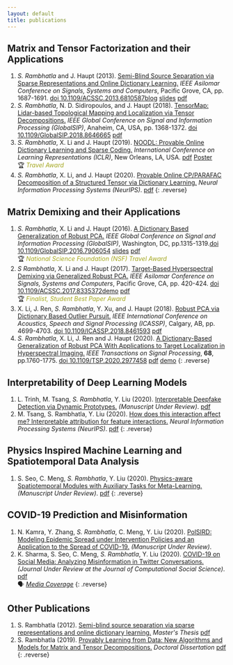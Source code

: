 ```yaml
---
layout: default
title: publications
---
```


<!--Converted from existing html with https://www.browserling.com/tools/html-to-markdown-->
## Matrix and Tensor Factorization and their Applications
1. *S. Rambhatla* and J. Haupt (2013). [Semi-Blind Source Separation via Sparse Representations and Online Dictionary Learning.](https://ieeexplore.ieee.org/document/6810587) _IEEE Asilomar Conference on Signals, Systems and Computers_, Pacific Grove, CA, pp. 1687-1691. [doi <nobr>10.1109/ACSSC.2013.6810587</nobr>](https://doi.org/10.1109/ACSSC.2013.6810587)[blog](./blog/2016/11/15/SBMCA.html) [slides](./docs/PresentationThesisPDF.pdf) [pdf](https://arxiv.org/abs/1212.0451)
2. *S. Rambhatla*, N. D. Sidiropoulos, and J. Haupt (2018). [TensorMap: Lidar-based Topological Mapping and Localization via Tensor Decompositions.](https://ieeexplore.ieee.org/document/8646665) _IEEE Global Conference on Signal and Information Processing (GlobalSIP)_, Anaheim, CA, USA, pp. 1368-1372. [doi <nobr>10.1109/GlobalSIP.2018.8646665</nobr>](https://doi.org/10.1109/GlobalSIP.2018.8646665) [pdf](https://arxiv.org/abs/1902.10226)
3. *S. Rambhatla*, X. Li and J. Haupt (2019). [NOODL: Provable Online Dictionary Learning and Sparse Coding.](https://openreview.net/forum?id=HJeu43ActQ&noteId=ByxrhUoBe4) _International Conference on Learning Representations (ICLR)_, New Orleans, LA, USA. [pdf](https://openreview.net/pdf?id=HJeu43ActQ) [Poster](https://s3.amazonaws.com/postersession.ai/560f7712-6163-4697-b1e2-7064c0654eb3.pdf)<br>
  &#127942; <em style="color:#A4A71E;"> Travel Award </em>
4. *S. Rambhatla*, X. Li, and J. Haupt (2020). [Provable Online CP/PARAFAC Decomposition of a Structured Tensor via Dictionary Learning.](https://arxiv.org/abs/2006.16442) _Neural Information Processing Systems (NeurIPS)_. [pdf](https://arxiv.org/pdf/2006.16442.pdf)
{: .reverse} 


## Matrix Demixing and their Applications
1. *S. Rambhatla*, X. Li and J. Haupt (2016). [A Dictionary Based Generalization of Robust PCA.](https://ieeexplore.ieee.org/document/7906054) _IEEE Global Conference on Signal and Information Processing (GlobalSIP)_, Washington, DC, pp.1315-1319.[doi <nobr>10.1109/GlobalSIP.2016.7906054</nobr>](https://doi.org/10.1109/GlobalSIP.2016.7906054) [slides](/docs/Dictionary_based_generalization_of_robust_PCA_Sirisha_R.pdf) [pdf](https://arxiv.org/abs/1902.08171) <br>
  &#127942; <em style="color:#A4A71E;"> National Science Foundation (NSF) Travel Award </em>
2. *S Rambhatla*, X. Li and J. Haupt (2017). [Target-Based Hyperspectral Demixing via Generalized Robust PCA.](https://ieeexplore.ieee.org/document/8335372) _IEEE Asilomar Conference on Signals, Systems and Computers_, Pacific Grove, CA, pp. 420-424. [doi <nobr>10.1109/ACSSC.2017.8335372</nobr>](https://doi.org/10.1109/ACSSC.2017.8335372)[demo](./blog/2017/05/11/HyperSpectral.html) [pdf](https://arxiv.org/abs/1902.11111)<br>
  &#127942; <em style="color:#A4A71E;"> Finalist, Student Best Paper Award </em>
3. X. Li, J. Ren, *S. Rambhatla*, Y. Xu, and J. Haupt (2018). [Robust PCA via Dictionary Based Outlier Pursuit.](https://ieeexplore.ieee.org/document/8461593) _IEEE International Conference on Acoustics, Speech and Signal Processing (ICASSP)_, Calgary, AB, pp. 4699-4703. [doi <nobr>10.1109/ICASSP.2018.8461593</nobr>](https://doi.org/10.1109/ICASSP.2018.8461593) [pdf](docs/papers/Robust_PCA_via_Dictionary_Based_Outlier_Pursuit.pdf)
4. *S. Rambhatla*, X. Li, J. Ren and J. Haupt (2020). [A Dictionary-Based Generalization of Robust PCA With Applications to Target Localization in Hyperspectral Imaging.](https://ieeexplore.ieee.org/abstract/document/9019651) _IEEE Transactions on Signal Processing_, **68**, pp.1760-1775. [doi <nobr>10.1109/TSP.2020.2977458</nobr>](https://doi.org/10.1109/TSP.2020.2977458) [pdf](https://arxiv.org/abs/1902.08304) [demo](./blog/2017/05/11/HyperSpectral.html)
{: .reverse} 


## Interpretability of Deep Learning Models
1. L. Trinh, M. Tsang, *S. Rambhatla*, Y. Liu (2020). [Interpretable Deepfake Detection via Dynamic Prototypes.](https://arxiv.org/abs/2006.15473) _(Manuscript Under Review)_. [pdf](https://arxiv.org/pdf/2006.15473.pdf)
2.  M. Tsang, S. Rambhatla, Y. Liu (2020). [How does this interaction affect me? Interpretable attribution for feature interactions.](https://arxiv.org/abs/2006.10965) _Neural Information Processing Systems (NeurIPS)_. [pdf](https://arxiv.org/pdf/2006.10965.pdf)
{: .reverse}

## Physics Inspired Machine Learning and Spatiotemporal Data Analysis
1. S. Seo, C. Meng, *S. Rambhatla*, Y. Liu (2020). [Physics-aware Spatiotemporal Modules with Auxiliary Tasks for Meta-Learning.](https://arxiv.org/abs/2006.08831) _(Manuscript Under Review)_. [pdf](https://arxiv.org/pdf/2006.08831.pdf)
{: .reverse}

## COVID-19 Prediction and Misinformation
1. N. Kamra, Y. Zhang, *S. Rambhatla*, C. Meng, Y. Liu (2020). [PolSIRD: Modeling Epidemic Spread under Intervention Policies and an Application to the Spread of COVID-19.](https://sirisharambhatla.com/publications.html) _(Manuscript Under Review)_.
2.  K. Sharma, S. Seo, C. Meng, *S. Rambhatla*, Y. Liu (2020). [COVID-19 on Social Media: Analyzing Misinformation in Twitter Conversations.](https://arxiv.org/abs/2003.12309) _(Journal Under Review at the Journal of Computational Social Science)_. [pdf](https://arxiv.org/pdf/2003.12309.pdf) <br>
  &#128483; <em style="color:#A4A71E;"> [Media Coverage](https://viterbischool.usc.edu/news/2020/03/usc-researchers-analyze-coronavirus-misinformation-on-twitter/) </em>
{: .reverse}

## Other Publications
1. S. Rambhatla (2012). [Semi-blind source separation via sparse representations and online dictionary learning.](http://hdl.handle.net/11299/143883) _Master's Thesis_ [pdf](./docs/Sirisha_Rambhatla_Masters_Thesis.pdf)
2. S. Rambhatla (2019). [Provably Learning from Data: New Algorithms and Models for Matrix and Tensor Decompositions.](./docs/PhD_thesis_Sirisha_Rambhatla.pdf) _Doctoral Dissertation_ [pdf](./docs/PhD_thesis_Sirisha_Rambhatla.pdf)
{: .reverse}
<!--
1. S. Rambhatla and J. Haupt (2013). [Semi-Blind Source Separation via Sparse Representations and Online Dictionary Learning.](https://ieeexplore.ieee.org/document/6810587) _IEEE Asilomar Conference on Signals, Systems and Computers_, Pacific Grove, CA, pp. 1687-1691. [doi <nobr>10.1109/ACSSC.2013.6810587</nobr>](https://doi.org/10.1109/ACSSC.2013.6810587)[blog](./blog/2016/11/15/SBMCA.html) [slides](./docs/PresentationThesisPDF.pdf) [pdf](https://arxiv.org/abs/1212.0451)
2. S. Rambhatla, X. Li and J. Haupt (2016). [A Dictionary Based Generalization of Robust PCA.](https://ieeexplore.ieee.org/document/7906054) _IEEE Global Conference on Signal and Information Processing (GlobalSIP)_, Washington, DC, pp.1315-1319.[doi <nobr>10.1109/GlobalSIP.2016.7906054</nobr>](https://doi.org/10.1109/GlobalSIP.2016.7906054) [slides](/docs/Dictionary_based_generalization_of_robust_PCA_Sirisha_R.pdf) [pdf](https://arxiv.org/abs/1902.08171) <br>
  &#127942; <em style="color:#AAA;"> National Science Foundation (NSF) Travel Award </em>
3. S Rambhatla, X. Li and J. Haupt (2017). [Target-Based Hyperspectral Demixing via Generalized Robust PCA.](https://ieeexplore.ieee.org/document/8335372) _IEEE Asilomar Conference on Signals, Systems and Computers_, Pacific Grove, CA, pp. 420-424. [doi <nobr>10.1109/ACSSC.2017.8335372</nobr>](https://doi.org/10.1109/ACSSC.2017.8335372)[demo](./blog/2017/05/11/HyperSpectral.html) [pdf](https://arxiv.org/abs/1902.11111)<br>
  &#127942; <em style="color:#AAA;"> Finalist, Student Best Paper Award </em>
4. X. Li, J. Ren, S. Rambhatla, Y. Xu, and J. Haupt (2018). [Robust PCA via Dictionary Based Outlier Pursuit.](https://ieeexplore.ieee.org/document/8461593) _IEEE International Conference on Acoustics, Speech and Signal Processing (ICASSP)_, Calgary, AB, pp. 4699-4703. [doi <nobr>10.1109/ICASSP.2018.8461593</nobr>](https://doi.org/10.1109/ICASSP.2018.8461593) [pdf](docs/papers/Robust_PCA_via_Dictionary_Based_Outlier_Pursuit.pdf)
5. S. Rambhatla, N. D. Sidiropoulos, and J. Haupt (2018). [TensorMap: Lidar-based Topological Mapping and Localization via Tensor Decompositions.](https://ieeexplore.ieee.org/document/8646665) _IEEE Global Conference on Signal and Information Processing (GlobalSIP)_, Anaheim, CA, USA, pp. 1368-1372. [doi <nobr>10.1109/GlobalSIP.2018.8646665</nobr>](https://doi.org/10.1109/GlobalSIP.2018.8646665) [pdf](https://arxiv.org/abs/1902.10226)
6. S. Rambhatla, X. Li and J. Haupt (2019). [NOODL: Provable Online Dictionary Learning and Sparse Coding.](https://openreview.net/forum?id=HJeu43ActQ&noteId=ByxrhUoBe4)_International Conference on Learning Representations (ICLR)_, New Orleans, LA, USA. [pdf](https://openreview.net/pdf?id=HJeu43ActQ) [Poster](https://s3.amazonaws.com/postersession.ai/560f7712-6163-4697-b1e2-7064c0654eb3.pdf)<br>
  &#127942; <em style="color:#AAA;"> Travel Award </em>
7. S. Rambhatla, X. Li, J. Ren and J. Haupt (2020). [A Dictionary-Based Generalization of Robust PCA With Applications to Target Localization in Hyperspectral Imaging.](https://ieeexplore.ieee.org/abstract/document/9019651) _IEEE Transactions on Signal Processing_, **68**, pp.1760-1775. [doi <nobr>10.1109/TSP.2020.2977458</nobr>](https://doi.org/10.1109/TSP.2020.2977458) [pdf](https://arxiv.org/abs/1902.08304) [demo](./blog/2017/05/11/HyperSpectral.html)
{: .reverse} 

## Under Review
1. L. Trinh, M. Tsang, S. Rambhatla, Y. Liu (2020). [Interpretable Deepfake Detection via Dynamic Prototypes.](https://arxiv.org/abs/2006.15473) _(Manuscript Under Review)_. [pdf](https://arxiv.org/pdf/2006.15473.pdf)
2. N. Kamra, Y. Zhang, S. Rambhatla, C. Meng, Y. Liu (2020). [PolSIRD: Modeling Epidemic Spread under Intervention Policies and an Application to the Spread of COVID-19.](https://sirisharambhatla.com/publications.html) _(Manuscript Under Review)_.
3. S. Seo, C. Meng, S. Rambhatla, Y. Liu (2020). [Physics-aware Spatiotemporal Modules with Auxiliary Tasks for Meta-Learning.](https://arxiv.org/abs/2006.08831) _(Manuscript Under Review)_. [pdf](https://arxiv.org/pdf/2006.08831.pdf)
4.  M. Tsang, S. Rambhatla, Y. Liu (2020). [How does this interaction affect me? Interpretable attribution for feature interactions.](https://arxiv.org/abs/2006.10965) _(Manuscript Under Review)_. [pdf](https://arxiv.org/pdf/2006.10965.pdf)
5.  K. Sharma, S. Seo, C. Meng, S. Rambhatla, Y. Liu (2020). [COVID-19 on Social Media: Analyzing Misinformation in Twitter Conversations.](https://arxiv.org/abs/2003.12309) _(Journal Under Review)_. [pdf](https://arxiv.org/pdf/2003.12309.pdf) <br>
  &#128483; <em style="color:#AAA;"> [Media Coverage](https://viterbischool.usc.edu/news/2020/03/usc-researchers-analyze-coronavirus-misinformation-on-twitter/) </em>
6.  S. Rambhatla, X. Li, and J. Haupt (2020). [Provable Online CP/PARAFAC Decomposition of a Structured Tensor via Dictionary Learning.](https://arxiv.org/abs/2006.16442) _(Manuscript Under Review)_. [pdf](https://arxiv.org/pdf/2006.16442.pdf)
{: .reverse} 

-->
